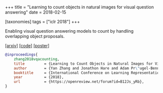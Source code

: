 +++
title = "Learning to count objects in natural images for visual question answering"
date = 2018-02-15

[taxonomies]
tags = ["iclr 2018"]
+++

Enabling visual question answering models to count by handling overlapping object proposals.

[[arxiv]](https://arxiv.org/abs/1802.05766)
[[code]](https://github.com/Cyanogenoid/vqa-counting)
[[poster]](/files/l2c-poster.pdf)

```bib
@inproceedings{
	zhang2018vqacounting,
	title         = {Learning to Count Objects in Natural Images for Visual Question Answering},
	author        = {Yan Zhang and Jonathon Hare and Adam Pr\"ugel-Bennett},
	booktitle     = {International Conference on Learning Representations},
	year          = {2018},
	url           = {https://openreview.net/forum?id=B12Js_yRb},
}
```